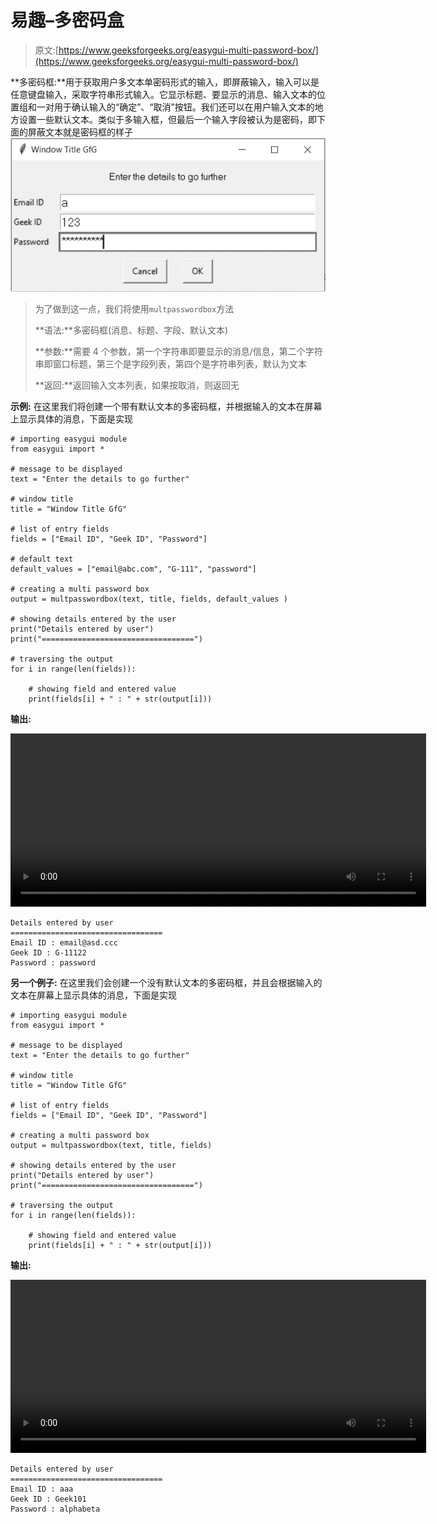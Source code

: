 # 易趣–多密码盒

> 原文:[https://www.geeksforgeeks.org/easygui-multi-password-box/](https://www.geeksforgeeks.org/easygui-multi-password-box/)

**多密码框:**用于获取用户多文本单密码形式的输入，即屏蔽输入，输入可以是任意键盘输入，采取字符串形式输入。它显示标题、要显示的消息、输入文本的位置组和一对用于确认输入的“确定”、“取消”按钮。我们还可以在用户输入文本的地方设置一些默认文本。类似于多输入框，但最后一个输入字段被认为是密码，即下面的屏蔽文本就是密码框的样子
![](img/1e8d0c46946fae5edc8256d4c42cdf79.png)

> 为了做到这一点，我们将使用`multpasswordbox`方法
> 
> **语法:**多密码框(消息、标题、字段、默认文本)
> 
> **参数:**需要 4 个参数，第一个字符串即要显示的消息/信息，第二个字符串即窗口标题，第三个是字段列表，第四个是字符串列表，默认为文本
> 
> **返回:**返回输入文本列表，如果按取消，则返回无

**示例:**
在这里我们将创建一个带有默认文本的多密码框，并根据输入的文本在屏幕上显示具体的消息，下面是实现

```
# importing easygui module
from easygui import *

# message to be displayed
text = "Enter the details to go further"

# window title
title = "Window Title GfG"

# list of entry fields
fields = ["Email ID", "Geek ID", "Password"]

# default text
default_values = ["email@abc.com", "G-111", "password"]

# creating a multi password box
output = multpasswordbox(text, title, fields, default_values )

# showing details entered by the user
print("Details entered by user")
print("==================================")

# traversing the output
for i in range(len(fields)):

    # showing field and entered value
    print(fields[i] + " : " + str(output[i]))
```

**输出:**

<video class="wp-video-shortcode" id="video-481834-1" width="665" height="277" preload="metadata" controls=""><source type="video/mp4" src="https://media.geeksforgeeks.org/wp-content/uploads/20200905010547/Window-Title-GfG-2020-09-05-01-05-24.mp4?_=1">[https://media.geeksforgeeks.org/wp-content/uploads/20200905010547/Window-Title-GfG-2020-09-05-01-05-24.mp4](https://media.geeksforgeeks.org/wp-content/uploads/20200905010547/Window-Title-GfG-2020-09-05-01-05-24.mp4)</video>

```
Details entered by user
==================================
Email ID : email@asd.ccc
Geek ID : G-11122
Password : password

```

**另一个例子:**
在这里我们会创建一个没有默认文本的多密码框，并且会根据输入的文本在屏幕上显示具体的消息，下面是实现

```
# importing easygui module
from easygui import *

# message to be displayed
text = "Enter the details to go further"

# window title
title = "Window Title GfG"

# list of entry fields
fields = ["Email ID", "Geek ID", "Password"]

# creating a multi password box
output = multpasswordbox(text, title, fields)

# showing details entered by the user
print("Details entered by user")
print("==================================")

# traversing the output
for i in range(len(fields)):

    # showing field and entered value
    print(fields[i] + " : " + str(output[i]))
```

**输出:**

<video class="wp-video-shortcode" id="video-481834-2" width="665" height="277" preload="metadata" controls=""><source type="video/mp4" src="https://media.geeksforgeeks.org/wp-content/uploads/20200905010647/Window-Title-GfG-2020-09-05-01-06-23.mp4?_=2">[https://media.geeksforgeeks.org/wp-content/uploads/20200905010647/Window-Title-GfG-2020-09-05-01-06-23.mp4](https://media.geeksforgeeks.org/wp-content/uploads/20200905010647/Window-Title-GfG-2020-09-05-01-06-23.mp4)</video>

```
Details entered by user
==================================
Email ID : aaa
Geek ID : Geek101
Password : alphabeta

```